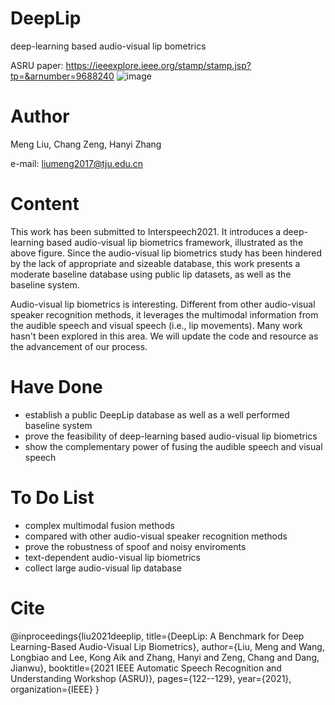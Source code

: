 # DeepLip
deep-learning based audio-visual lip bometrics

ASRU paper: https://ieeexplore.ieee.org/stamp/stamp.jsp?tp=&arnumber=9688240
![image](https://user-images.githubusercontent.com/45690014/162400266-9fa40604-712e-47bb-b22f-16b757e4ebcd.png)



# Author
 Meng Liu, Chang Zeng, Hanyi Zhang
 
 e-mail: liumeng2017@tju.edu.cn

# Content
This work has been submitted to Interspeech2021. It introduces a deep-learning based audio-visual lip biometrics framework, illustrated as the above figure. Since the audio-visual lip biometrics study has been hindered by the lack of appropriate and sizeable database, this work presents a moderate baseline database using public lip datasets, as well as the baseline system. 

Audio-visual lip biometrics is interesting. Different from other audio-visual speaker recognition methods, it leverages the multimodal information from the audible speech and visual speech (i.e., lip movements). Many work hasn't been explored in this area. We will update the code and resource as the advancement of our process.

# Have Done
* establish a public DeepLip database as well as a well performed baseline system
* prove the feasibility of deep-learning based audio-visual lip biometrics
* show the complementary power of fusing the audible speech and visual speech 

# To Do List
* complex multimodal fusion methods
* compared with other audio-visual speaker recognition methods
* prove the robustness of spoof and noisy enviroments
* text-dependent audio-visual lip biometrics
* collect large audio-visual lip database

# Cite
@inproceedings{liu2021deeplip,
  title={DeepLip: A Benchmark for Deep Learning-Based Audio-Visual Lip Biometrics},
  author={Liu, Meng and Wang, Longbiao and Lee, Kong Aik and Zhang, Hanyi and Zeng, Chang and Dang, Jianwu},
  booktitle={2021 IEEE Automatic Speech Recognition and Understanding Workshop (ASRU)},
  pages={122--129},
  year={2021},
  organization={IEEE}
}
